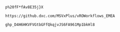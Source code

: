 
```
p%20fF*fAv8E35j}X
```


```
https://github.dxc.com/MSVxPlus/vROWorkflows_EMEA
```

```
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
```
